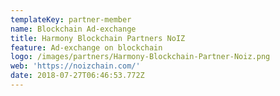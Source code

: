 ```yaml
---
templateKey: partner-member
name: Blockchain Ad-exchange
title: Harmony Blockchain Partners NoIZ
feature: Ad-exchange on blockchain
logo: /images/partners/Harmony-Blockchain-Partner-Noiz.png
web: 'https://noizchain.com/'
date: 2018-07-27T06:46:53.772Z
---
```



